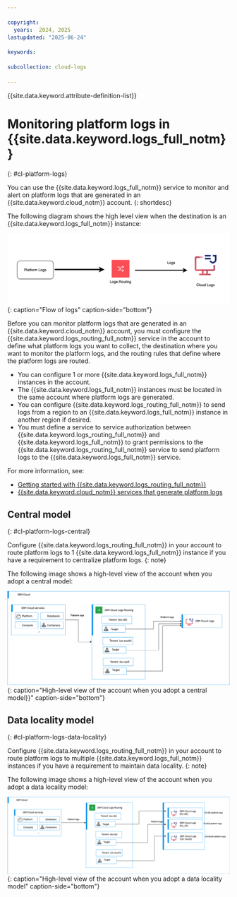 ```yaml
---

copyright:
  years:  2024, 2025
lastupdated: "2025-06-24"

keywords:

subcollection: cloud-logs

---
```


{{site.data.keyword.attribute-definition-list}}



# Monitoring platform logs in {{site.data.keyword.logs_full_notm}}
{: #cl-platform-logs}

You can use the {{site.data.keyword.logs_full_notm}} service to monitor and alert on platform logs that are generated in an {{site.data.keyword.cloud_notm}} account.
{: shortdesc}


The following diagram shows the high level view when the destination is an {{site.data.keyword.logs_full_notm}} instance:

![Flow of logs](images/telemetry-platform-logs.png "Flow of logs"){: caption="Flow of logs" caption-side="bottom"}


Before you can monitor platform logs that are generated in an {{site.data.keyword.cloud_notm}} account, you must configure the {{site.data.keyword.logs_routing_full_notm}} service in the account to define what platform logs you want to collect, the destination where you want to monitor the platform logs, and the routing rules that define where the platform logs are routed.

- You can configure 1 or more {{site.data.keyword.logs_full_notm}} instances in the account.
- The {{site.data.keyword.logs_full_notm}} instances must be located in the same account where platform logs are generated.
- You can configure {{site.data.keyword.logs_routing_full_notm}} to send logs from a region to an {{site.data.keyword.logs_full_notm}} instance in another region if desired.
- You must define a service to service authorization between {{site.data.keyword.logs_routing_full_notm}} and {{site.data.keyword.logs_full_notm}} to grant permissions to the {{site.data.keyword.logs_routing_full_notm}} service to send platform logs to the {{site.data.keyword.logs_full_notm}} service.

For more information, see:
- [Getting started with {{site.data.keyword.logs_routing_full_notm}}](/docs/logs-router?topic=logs-router-getting-started)
- [{{site.data.keyword.cloud_notm}} services that generate platform logs](/docs/logs-router?topic=logs-router-cloud_services)

## Central model
{: #cl-platform-logs-central}


Configure {{site.data.keyword.logs_routing_full_notm}} in your account to route platform logs to 1 {{site.data.keyword.logs_full_notm}} instance if you have a requirement to centralize platform logs.
{: note}

The following image shows a high-level view of the account when you adopt a central model:

![High-level view of the account when you adopt a central model](/images/migration-plat-logs-central.svg "Account overview of handling platform logs."){: caption="High-level view of the account when you adopt a central model}}" caption-side="bottom"}

## Data locality model
{: #cl-platform-logs-data-locality}


Configure {{site.data.keyword.logs_routing_full_notm}} in your account to route platform logs to multiple {{site.data.keyword.logs_full_notm}} instances if you have a requirement to maintain data locality.
{: note}

The following image shows a high-level view of the account when you adopt a data locality model:

![High-level view of the account when you adopt a data locality model](/images/migration-plat-logs-many.svg "Account overview of handling platform logs."){: caption="High-level view of the account when you adopt a data locality model" caption-side="bottom"}
